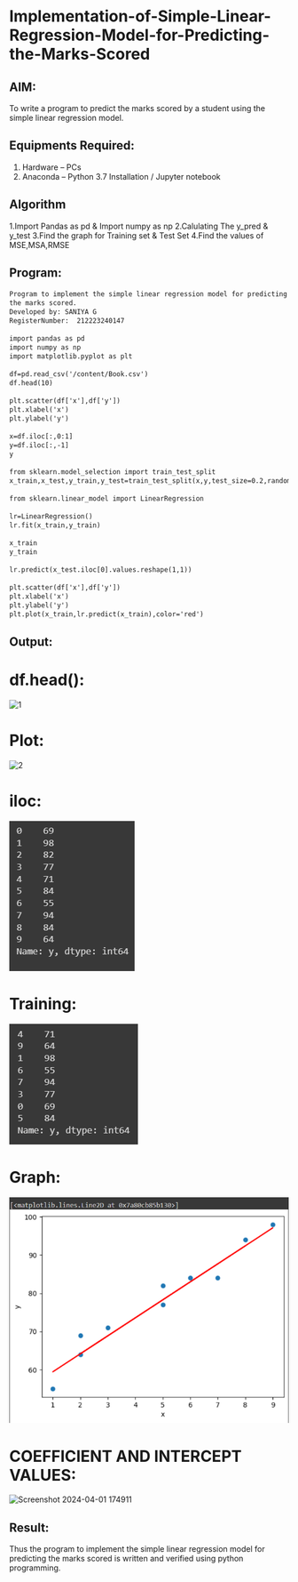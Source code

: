 # Implementation-of-Simple-Linear-Regression-Model-for-Predicting-the-Marks-Scored

## AIM:
To write a program to predict the marks scored by a student using the simple linear regression model.

## Equipments Required:
1. Hardware – PCs
2. Anaconda – Python 3.7 Installation / Jupyter notebook

## Algorithm
1.Import Pandas as pd & Import numpy as np
2.Calulating The y_pred & y_test
3.Find the graph for Training set & Test Set
4.Find the values of MSE,MSA,RMSE

## Program:
``````
Program to implement the simple linear regression model for predicting the marks scored.
Developed by: SANIYA G
RegisterNumber:  212223240147

import pandas as pd
import numpy as np
import matplotlib.pyplot as plt

df=pd.read_csv('/content/Book.csv')
df.head(10)

plt.scatter(df['x'],df['y'])
plt.xlabel('x')
plt.ylabel('y')

x=df.iloc[:,0:1]
y=df.iloc[:,-1]
y

from sklearn.model_selection import train_test_split
x_train,x_test,y_train,y_test=train_test_split(x,y,test_size=0.2,random_state=0)

from sklearn.linear_model import LinearRegression

lr=LinearRegression()
lr.fit(x_train,y_train)

x_train
y_train

lr.predict(x_test.iloc[0].values.reshape(1,1))

plt.scatter(df['x'],df['y'])
plt.xlabel('x')
plt.ylabel('y')
plt.plot(x_train,lr.predict(x_train),color='red')
``````

## Output:
# df.head():
![1](https://github.com/saniyaganesamoorthy/Implementation-of-Simple-Linear-Regression-Model-for-Predicting-the-Marks-Scored/assets/145742583/bb45234f-500d-4618-bae8-caef8f3263df)
# Plot:
![2](https://github.com/saniyaganesamoorthy/Implementation-of-Simple-Linear-Regression-Model-for-Predicting-the-Marks-Scored/assets/145742583/207f5475-dc37-469d-8481-1ba57f321ab5)
# iloc:
![Alt text](3.png)
# Training:
![Alt text](4.png)
# Graph:
![Alt text](5.png)

# COEFFICIENT AND INTERCEPT VALUES:
![Screenshot 2024-04-01 174911](https://github.com/saniyaganesamoorthy/Implementation-of-Simple-Linear-Regression-Model-for-Predicting-the-Marks-Scored/assets/145742583/5146b1c3-50f5-4343-97d6-d7b0d9996f9a)


## Result:
Thus the program to implement the simple linear regression model for predicting the marks scored is written and verified using python programming.
